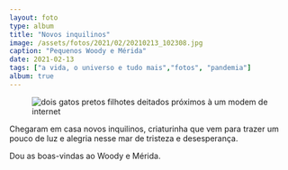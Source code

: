 ```yaml
---
layout: foto
type: album
title: "Novos inquilinos"
image: /assets/fotos/2021/02/20210213_102308.jpg
caption: "Pequenos Woody e Mérida"
date: 2021-02-13
tags: ["a vida, o universo e tudo mais","fotos", "pandemia"]
album: true
---
```

<figure class="foto-post">
    <img src="{{ site.baseurl }}/assets/fotos/2021/02/20210213_102308.jpg" alt="dois gatos pretos filhotes deitados próximos à um modem de internet" title="Pequenos Woody e Mérida">
</figure>
Chegaram em casa novos inquilinos, criaturinha que vem para trazer um pouco de luz e alegria nesse mar de tristeza e desesperança.  

Dou as boas-vindas ao Woody e Mérida.